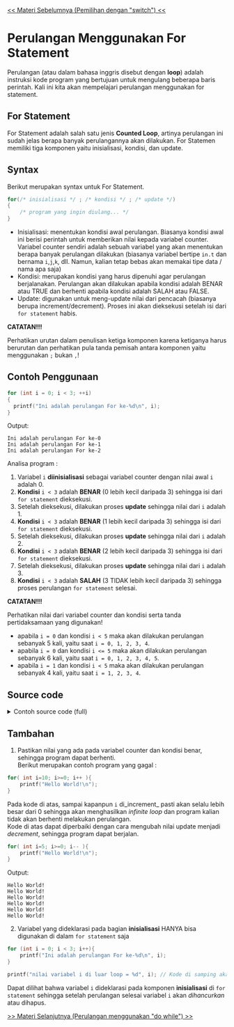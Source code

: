 [<< Materi Sebelumnya (Pemilihan dengan "switch") <<](1-PemilihanDenganSwitch.md)
# Perulangan Menggunakan For Statement

Perulangan (atau dalam bahasa inggris disebut dengan **loop**) adalah instruksi kode program yang bertujuan untuk mengulang beberapa baris perintah. Kali ini kita akan mempelajari perulangan menggunakan for statement.

## For Statement
For Statement adalah salah satu jenis **Counted Loop**, artinya perulangan ini sudah jelas berapa banyak perulangannya akan dilakukan. For Statemen memiliki tiga komponen yaitu inisialisasi, kondisi, dan update.

## Syntax
Berikut merupakan syntax untuk For Statement.
```c
for(/* inisialisasi */ ; /* kondisi */ ; /* update */)
{
    /* program yang ingin diulang... */
}
```
- Inisialisasi: menentukan kondisi awal perulangan. Biasanya kondisi awal ini berisi perintah untuk memberikan nilai kepada variabel counter. Variabel counter sendiri adalah sebuah variabel yang akan menentukan berapa banyak perulangan dilakukan (biasanya variabel bertipe `in.t` dan bernama `i`,`j`,`k`, dll. Namun, kalian tetap bebas akan memakai tipe data / nama apa saja)
- Kondisi: merupakan kondisi yang harus dipenuhi agar perulangan berjalanakan. Perulangan akan dilakukan apabila kondisi adalah BENAR atau TRUE dan berhenti apabila kondisi adalah SALAH atau FALSE.
- Update: digunakan untuk meng-update nilai dari pencacah (biasanya berupa increment/decrement). Proses ini akan dieksekusi setelah isi dari `for statement` habis.

**CATATAN!!!**

Perhatikan urutan dalam penulisan ketiga komponen karena ketiganya harus berurutan dan perhatikan pula tanda pemisah antara komponen yaitu menggunakan `;` bukan `,`!

## Contoh Penggunaan
```c
for (int i = 0; i < 3; ++i)
{
  printf("Ini adalah perulangan For ke-%d\n", i);
}
```
Output:
```
Ini adalah perulangan For ke-0
Ini adalah perulangan For ke-1
Ini adalah perulangan For ke-2
```
Analisa program : 
1. Variabel `i` **diinisialisasi** sebagai variabel counter dengan nilai awal `i` adalah 0.
2. **Kondisi** `i < 3` adalah **BENAR** (0 lebih kecil daripada 3) sehingga isi dari `for statement` dieksekusi.
3. Setelah dieksekusi, dilakukan proses **update** sehingga nilai dari `i` adalah 1.
4. **Kondisi** `i < 3` adalah **BENAR** (1 lebih kecil daripada 3) sehingga isi dari `for statement` dieksekusi.
5. Setelah dieksekusi, dilakukan proses **update** sehingga nilai dari `i` adalah 2.
6. **Kondisi** `i < 3` adalah **BENAR** (2 lebih kecil daripada 3) sehingga isi dari `for statement` dieksekusi.
7. Setelah dieksekusi, dilakukan proses **update** sehingga nilai dari `i` adalah 3.
8. **Kondisi** `i < 3` adalah **SALAH** (3 TIDAK lebih kecil daripada 3) sehingga proses perulangan `for statement` selesai.

**CATATAN!!!**

Perhatikan nilai dari variabel counter dan kondisi serta tanda pertidaksamaan yang digunakan!
- apabila `i = 0` dan kondisi `i < 5` maka akan dilakukan perulangan sebanyak 5 kali, yaitu saat `i = 0, 1, 2, 3, 4`.
- apabila `i = 0` dan kondisi `i <= 5` maka akan dilakukan perulangan sebanyak 6 kali, yaitu saat `i = 0, 1, 2, 3, 4, 5`.
- apabila `i = 1` dan kondisi `i < 5` maka akan dilakukan perulangan sebanyak 4 kali, yaitu saat `i = 1, 2, 3, 4`.

## Source code

<details>
<summary>Contoh source code (full)</summary>

```c
#include <stdio.h>

int main()
{
    int count;

    printf("Masukkan jumlah perulangan yang diinginkan : ");
    scanf("%d", &count);
    
    for (int i = 1; i <= count; i++)
    {
        printf("Ini adalah perulangan For ke-%d\n", i);
    }
    return 0;
}

/*
Output:

Masukkan jumlah perulangan yang diinginkan : 4
Ini adalah perulangan For ke-1
Ini adalah perulangan For ke-2
Ini adalah perulangan For ke-3
Ini adalah perulangan For ke-4
*/
```
</details>
    
## Tambahan
1. Pastikan nilai yang ada pada variabel counter dan kondisi benar, sehingga program dapat berhenti.\
Berikut merupakan contoh program yang gagal :
```c
for( int i=10; i>=0; i++ ){
    printf("Hello World!\n");
}
```
Pada kode di atas, sampai kapanpun `i` di_increment_ pasti akan selalu lebih besar dari 0 sehingga akan menghasilkan _infinite loop_ dan program kalian tidak akan berhenti melakukan perulangan.\
Kode di atas dapat diperbaiki dengan cara mengubah nilai update menjadi _decrement_, sehingga program dapat berjalan.
```c
for( int i=5; i>=0; i-- ){
    printf("Hello World!\n");
}
```
Output:
```
Hello World!
Hello World!
Hello World!
Hello World!
Hello World!
Hello World!
```

2. Variabel yang dideklarasi pada bagian **inisialisasi** HANYA bisa digunakan di dalam `for statement` saja
```c
for (int i = 0; i < 3; i++){
    printf("Ini adalah perulangan For ke-%d\n", i);
}

printf("nilai variabel i di luar loop = %d", i); // Kode di samping akan menyebabkan error
```
Dapat dilihat bahwa variabel `i` dideklarasi pada komponen **inisialisasi** di `for statement` sehingga setelah perulangan selesai variabel `i` akan _dihancurkan_  atau dihapus.

[>> Materi Selanjutnya (Perulangan menggunakan "do while") >>](3-PerulanganMenggunakanDoWhile.md)
